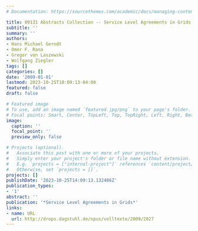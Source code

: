 ```yaml
---
# Documentation: https://sourcethemes.com/academic/docs/managing-content/

title: 09131 Abstracts Collection -- Service Level Agreements in Grids
subtitle: ''
summary: ''
authors:
- Hans Michael Gerndt
- Omer F. Rana
- Gregor von Laszewski
- Wolfgang Ziegler
tags: []
categories: []
date: '2009-01-01'
lastmod: 2023-10-25T10:09:13-04:00
featured: false
draft: false

# Featured image
# To use, add an image named `featured.jpg/png` to your page's folder.
# Focal points: Smart, Center, TopLeft, Top, TopRight, Left, Right, BottomLeft, Bottom, BottomRight.
image:
  caption: ''
  focal_point: ''
  preview_only: false

# Projects (optional).
#   Associate this post with one or more of your projects.
#   Simply enter your project's folder or file name without extension.
#   E.g. `projects = ["internal-project"]` references `content/project/deep-learning/index.md`.
#   Otherwise, set `projects = []`.
projects: []
publishDate: '2023-10-25T14:09:13.132486Z'
publication_types:
- '1'
abstract: ''
publication: '*Service Level Agreements in Grids*'
links:
- name: URL
  url: http://drops.dagstuhl.de/opus/volltexte/2009/2027
---
```

